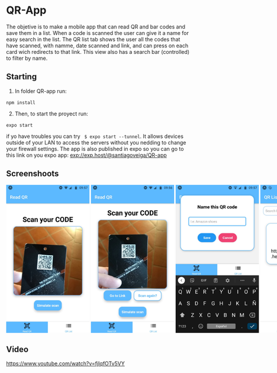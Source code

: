 # QR-App

The objetive is to make a mobile app that can read QR and bar codes and save them in a list.
When a code is scanned the user can give it a name for easy search in the list.
The QR list tab shows the user all the codes that have scanned, with namme, date scanned and link, and can press on each card wich redirects to that link. This view also has a search bar (controlled) to filter by name.

## Starting

1. In folder QR-app run:

```
npm install
```

2. Then, to start the proyect run:

```
expo start
```

if yo have troubles you can try ` $ expo start --tunnel`. It allows devices outside of your LAN to access the servers without you nedding to change your firewall settings.
The app is also published in expo so you can go to this link on you expo app:
<a href='exp://exp.host/@santiagoveiga/QR-app'>exp://exp.host/@santiagoveiga/QR-app</a>

## Screenshoots

<div style= 'white-space: nowrap;' >
  <img width='auto' height='400' src="./assets/Screenshots - Flow/Screenshot - 1.jpg" />
  <img width='auto' height='400' src="./assets/Screenshots - Flow/Screenshot - 2.jpg" />
  <img width='auto' height='400' src="./assets/Screenshots - Flow/Screenshot - 3.jpg" />
  <img width='auto' height='400' src="./assets/Screenshots - Flow/Screenshot - 4.jpg" />
</div>

## Video

<a href='https://www.youtube.com/watch?v=fjIqfOTv5VY'>https://www.youtube.com/watch?v=fjIqfOTv5VY</a>
